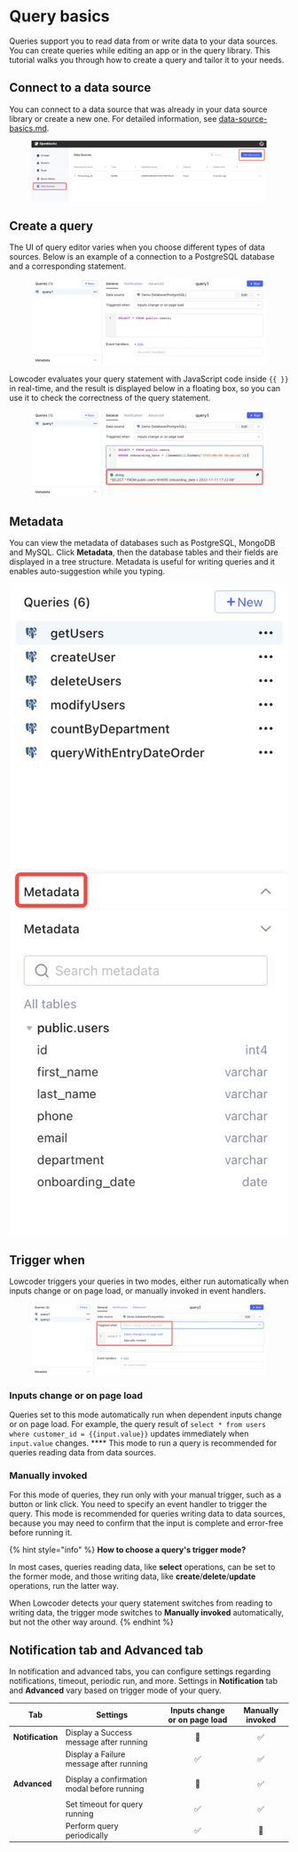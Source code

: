 # Query basics

Queries support you to read data from or write data to your data sources. You can create queries while editing an app or in the query library. This tutorial walks you through how to create a query and tailor it to your needs.

## Connect to a data source

You can connect to a data source that was already in your data source library or create a new one. For detailed information, see [data-source-basics.md](../data-sources/data-source-basics.md "mention").

<figure><img src="../.gitbook/assets/image (12) (1).png" alt=""><figcaption></figcaption></figure>

## Create a query

The UI of query editor varies when you choose different types of data sources. Below is an example of a connection to a PostgreSQL database and a corresponding statement.

<figure><img src="../.gitbook/assets/image (15).png" alt=""><figcaption></figcaption></figure>

Lowcoder evaluates your query statement with JavaScript code inside `{{ }}` in real-time, and the result is displayed below in a floating box, so you can use it to check the correctness of the query statement.

<figure><img src="../.gitbook/assets/image (36) (1).png" alt=""><figcaption></figcaption></figure>

## Metadata

You can view the metadata of databases such as PostgreSQL, MongoDB and MySQL. Click **Metadata**, then the database tables and their fields are displayed in a tree structure. Metadata is useful for writing queries and it enables auto-suggestion while you typing.

![](<../.gitbook/assets/image (23).png>)![](<../.gitbook/assets/image (26) (1).png>)

## Trigger when

Lowcoder triggers your queries in two modes, either run automatically when inputs change or on page load, or manually invoked in event handlers.

<figure><img src="../.gitbook/assets/image (34).png" alt=""><figcaption></figcaption></figure>

### Inputs change or on page load

Queries set to this mode automatically run when dependent inputs change or on page load. For example, the query result of `select * from users where customer_id = {{input.value}}` updates immediately when `input.value` changes. **** This mode to run a query is recommended for queries reading data from data sources.

### Manually invoked

For this mode of queries, they run only with your manual trigger, such as a button or link click. You need to specify an event handler to trigger the query. This mode is recommended for queries writing data to data sources, because you may need to confirm that the input is complete and error-free before running it.

{% hint style="info" %}
**How to choose a query's trigger mode?**

In most cases, queries reading data, like **select** operations, can be set to the former mode, and those writing data, like **create**/**delete**/**update** operations, run the latter way.

When Lowcoder detects your query statement switches from reading to writing data, the trigger mode switches to **Manually invoked** automatically, but not the other way around.
{% endhint %}

## Notification tab and Advanced tab

In notification and advanced tabs, you can configure settings regarding notifications, timeout, periodic run, and more. Settings in **Notification** tab and **Advanced** vary based on trigger mode of your query.

| Tab              | Settings                                    | Inputs change or on page load | Manually invoked |
| ---------------- | ------------------------------------------- | :---------------------------: | :--------------: |
| **Notification** | Display a Success message after running     |               🚫              |         ✅        |
|                  | Display a Failure message after running     |               ✅               |         ✅        |
| **Advanced**     | Display a confirmation modal before running |         <p>🚫<br></p>         |         ✅        |
|                  | Set timeout for query running               |               ✅               |         ✅        |
|                  | Perform query periodically                  |               ✅               |        🚫        |
